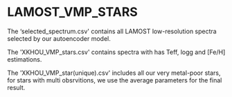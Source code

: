 # LAMOST_VMP_STARS
The ‘selected_spectrum.csv' contains all LAMOST low-resolution spectra selected by our autoencoder model.

The 'XKHOU_VMP_stars.csv' contains spectra with has Teff, logg and [Fe/H] estimations.

The 'XKHOU_VMP_star(unique).csv' includes all our very metal-poor stars, for stars with multi obsrvitions, we use the average parameters for the final result.
